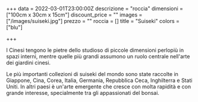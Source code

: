 +++
data = 2022-03-01T23:00:00Z
descrizione = "roccia"
dimensioni = ["100cm x 30cm x 15cm"]
discount_price = ""
images = ["/images/suiseki.jpg"]
prezzo = ""
roccia = []
title = "Suiseki"
colors = ["blu"]

+++

I Cinesi tengono le pietre dello studioso di piccole dimensioni perlopiù in spazi interni, mentre quelle più grandi assumono un ruolo centrale nell'arte dei giardini cinesi.

Le più importanti collezioni di suiseki del mondo sono state raccolte in Giappone, Cina, Corea, Italia, Germania, Repubblica Ceca, Inghilterra e Stati Uniti. In altri paesi è un'arte emergente che cresce con molta rapidità e con grande interesse, specialmente tra gli appassionati del bonsai.
